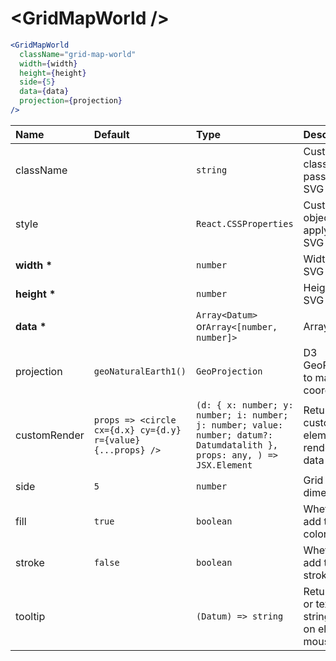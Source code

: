 # \<GridMapWorld \/>

```jsx
<GridMapWorld
  className="grid-map-world"
  width={width}
  height={height}
  side={5}
  data={data}
  projection={projection}
/>
```

| Name             | Default                                                      | Type                                                                                                                     | Description                                                  |
| :--------------- | :----------------------------------------------------------- | :----------------------------------------------------------------------------------------------------------------------- | :----------------------------------------------------------- |
| className        |                                                              | `string`                                                                                                                 | Custom css classes to pass to the SVG                        |
| style            |                                                              | `React.CSSProperties`                                                                                                    | Custom style object to apply to the SVG                      |
| <b>width \*</b>  |                                                              | `number`                                                                                                                 | Width of the SVG                                             |
| <b>height \*</b> |                                                              | `number`                                                                                                                 | Height of the SVG                                            |
| <b>data \*</b>   |                                                              | `Array<Datum>` or`Array<[number, number]>`                                                                               | Array of data                                                |
| projection       | `geoNaturalEarth1()`                                         | `GeoProjection`                                                                                                          | D3 GeoProjection to map coordinates                          |
| customRender     | `props => <circle cx={d.x} cy={d.y} r={value} {...props} />` | `(d: { x: number; y: number; i: number; j: number; value: number; datum?: Datumdatalith }, props: any, ) => JSX.Element` | Return custom element to render as data point                |
| side             | `5`                                                          | `number`                                                                                                                 | Grid cell dimension                                          |
| fill             | `true`                                                       | `boolean`                                                                                                                | Whether to add the fill color                                |
| stroke           | `false`                                                      | `boolean`                                                                                                                | Whether to add the stroke color                              |
| tooltip          |                                                              | `(Datum) => string`                                                                                                      | Return HTML or text as a string to show on element mouseover |
